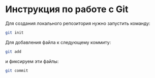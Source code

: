 # Инструкция по работе с Git
Для создания локального репозитория нужно запустить команду:
```sh
git init
```

Для добавления файла к следующему коммиту:
```sh
git add
```

и фиксируем эти файлы:
```sh
git commit
```

